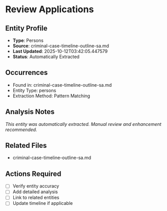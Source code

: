 # Review Applications

## Entity Profile
- **Type**: Persons
- **Source**: criminal-case-timeline-outline-sa.md
- **Last Updated**: 2025-10-12T03:42:05.447579
- **Status**: Automatically Extracted

## Occurrences
- Found in: criminal-case-timeline-outline-sa.md
- Entity Type: persons
- Extraction Method: Pattern Matching

## Analysis Notes
*This entity was automatically extracted. Manual review and enhancement recommended.*

## Related Files
- criminal-case-timeline-outline-sa.md

## Actions Required
- [ ] Verify entity accuracy
- [ ] Add detailed analysis
- [ ] Link to related entities
- [ ] Update timeline if applicable
